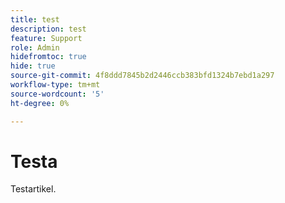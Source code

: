 ```yaml
---
title: test
description: test
feature: Support
role: Admin
hidefromtoc: true
hide: true
source-git-commit: 4f8ddd7845b2d2446ccb383bfd1324b7ebd1a297
workflow-type: tm+mt
source-wordcount: '5'
ht-degree: 0%

---
```


# Testa

Testartikel.
